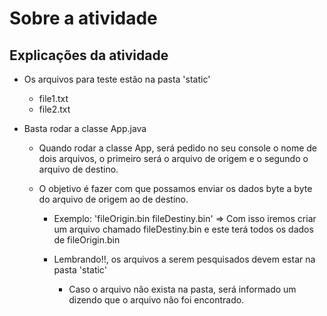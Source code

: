 # Sobre a atividade

## Explicações da atividade
- Os arquivos para teste estão na pasta 'static'
  - file1.txt
  - file2.txt 

- Basta rodar a classe App.java
  - Quando rodar a classe App, será pedido no seu console o nome de dois arquivos, o primeiro será o arquivo de origem e o segundo o arquivo de destino.
  - O objetivo é fazer com que possamos enviar os dados byte a byte do arquivo de origem ao de destino.

     - Exemplo: 'fileOrigin.bin fileDestiny.bin' => Com isso iremos criar um arquivo chamado fileDestiny.bin e este terá todos os dados de fileOrigin.bin
     
     - Lembrando!!, os arquivos a serem pesquisados devem estar na pasta 'static'
        - Caso o arquivo não exista na pasta, será informado um dizendo que o arquivo não foi encontrado.